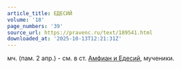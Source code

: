 ```yaml
---
article_title: ЕДЕСИЙ
volume: '18'
page_numbers: '39'
source_url: https://pravenc.ru/text/189541.html
downloaded_at: '2025-10-13T12:21:31Z'
---
```


мч. (пам. 2 апр.) - см. в ст. [Амфиан и Едесий](<https://pravenc.ru/text/Амфиан и Едесий.html>), мученики.
